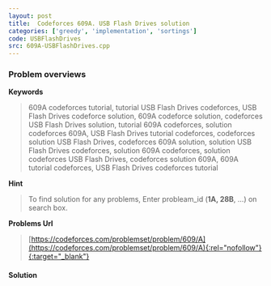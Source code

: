 ```yaml
---
layout: post
title:  Codeforces 609A. USB Flash Drives solution
categories: ['greedy', 'implementation', 'sortings']
code: USBFlashDrives
src: 609A-USBFlashDrives.cpp
---
```

### **Problem overviews**

**Keywords**
> 609A codeforces tutorial, tutorial USB Flash Drives codeforces, USB Flash Drives codeforce solution, 609A codeforce solution, codeforces USB Flash Drives solution, tutorial 609A codeforces, solution codeforces 609A, USB Flash Drives tutorial codeforces, codeforces solution USB Flash Drives, codeforces 609A solution, solution USB Flash Drives codeforces, solution 609A codeforces, solution codeforces USB Flash Drives, codeforces solution 609A, 609A tutorial codeforces, USB Flash Drives codeforces tutorial

**Hint**
> To find solution for any problems, Enter probleam_id (**1A, 28B**, ...) on search box. 

**Problems Url**
> [https://codeforces.com/problemset/problem/609/A](https://codeforces.com/problemset/problem/609/A){:rel="nofollow"}{:target="_blank"}

#### **Solution**



